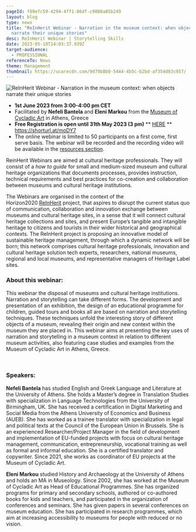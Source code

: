 ```yaml
---
pageId: f89efc59-4294-4ff1-86df-c9088a85b249
layout: blog
type: news
title: "ReInHerit Webinar - Narration in the museum context: when objects
  narrate their unique stories"
desc: ReInHerit Webinar | Storytelling Skills
date: 2023-05-18T14:03:37.939Z
target-audience:
  - PROFESSIONAL
referenceTo: News
theme: Management
thumbnail: https://ucarecdn.com/9d79b8b0-5444-4b5c-b2bd-af354d83c957/
---
```



![ReInHerit Webinar - Narration in the museum context: when objects narrate their unique stories](https://ucarecdn.com/61ad86c1-3231-4c10-9dfd-a50e266b2662/ "ReInHerit Webinar - Narration in the museum context: when objects narrate their unique stories")

* **1st June 2023 from 3:00-4:00 pm CET**
* Facilitated by **Nefeli Bantela** and **Eleni Markou** from the [Museum of Cycladic Art](https://cycladic.gr/en) in Athens, Greece
* **Free Registration is open until 31th May 2023 (3 pm)** \*\* [HERE](https://docs.google.com/forms/d/e/1FAIpQLScwVYt15O88hHW_v2grBx3OE6HjRTUSR71LnY0fN1jxwl8Ycg/viewform) \*\*\
  <https://shorturl.at/moDY7>
* The online webinar is limited to 50 participants on a first come, first serve basis. The webinar will be recorded and the recording video will be available in the [resources section](https://reinherit-hub.eu/webinars).

ReinHerit Webinars are aimed at cultural heritage professionals. They will consist of a *how to guide* for small and medium-sized museum and cultural heritage organizations that documents processes, provides instruction, technical requirements and best practices for co-creation and collaboration between museums and cultural heritage institutions.

The Webinars are organised in the context of the  Horizon2020 [ReInHerit](https://www.reinherit.eu) project, that aspires to disrupt the current status quo of communication, collaboration and innovation exchange between museums and cultural heritage sites, in a sense that it will connect cultural heritage collections and sites, and present Europe’s tangible and intangible heritage to citizens and tourists in their wider historical and geographical contexts. The ReInHerit project is proposing an innovative model of sustainable heritage management, through which a dynamic network will be born; this network comprises cultural heritage professionals, innovation and cultural heritage solution tech experts, researchers, national museums, regional and local museums, and representative managers of Heritage Label sites. 

### About this webinar:

This webinar the disposal of museums and cultural heritage institutions. Narration and storytelling can take different forms. The development and presentation of an exhibition, the design of an educational programme for children, guided tours and books all are based on narration and storytelling techniques. These techniques unfold the interesting story of different objects of a museum, revealing their origin and new context within the museum they are placed in. This webinar aims at presenting the key uses of narration and storytelling in a museum context in relation to different museum activities, also featuring case studies and examples from the Museum of Cycladic Art in Athens, Greece. 

 

### Speakers:

**Nefeli Bantela** has studied English and Greek Language and Literature at the University of Athens. She holds a Master’s degree in Translation Studies with specialization in Language Technologies from the University of Birmingham, UK. She has received a certification in Digital Marketing and Social Media from the Athens University of Economics and Business (AUEB). She has worked as a trainee translator with specialization in legal and political texts at the Council of the European Union in Brussels. She is an experienced Researcher/Project Manager in the field of development and implementation of EU-funded projects with focus on cultural heritage management, communication, entrepreneurship, vocational training as well as formal and informal education. She is a certified translator and copywriter. Since 2021, she works as coordinator of EU projects at the Museum of Cycladic Art. 

**Eleni Markou** studied History and Archaeology at the University of Athens and holds an MA in Museology. Since 2002, she has worked at the Museum of Cycladic Art as Head of Educational Programmes. She has organized programs for primary and secondary schools, authored or co-authored books for kids and teachers, and participated in the organization of conferences and seminars. She has given papers in several conferences on museum education. She has participated in research programmes, which aim at increasing accessibility to museums for people with reduced or no vision.